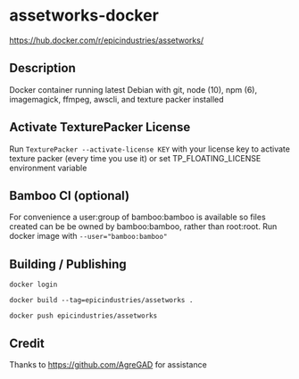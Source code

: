 # assetworks-docker

https://hub.docker.com/r/epicindustries/assetworks/


## Description

Docker container running latest Debian with git, node (10), npm (6), imagemagick, ffmpeg, awscli, and texture packer installed

## Activate TexturePacker License

Run `TexturePacker --activate-license KEY` with your license key to activate texture packer (every time you use it) or set TP_FLOATING_LICENSE environment variable

## Bamboo CI (optional)

For convenience a user:group of bamboo:bamboo is available so files created can be be owned by bamboo:bamboo, rather than root:root. Run docker image with `--user="bamboo:bamboo"`

## Building / Publishing

`docker login`

`docker build --tag=epicindustries/assetworks .`

`docker push epicindustries/assetworks`

## Credit

Thanks to https://github.com/AgreGAD for assistance